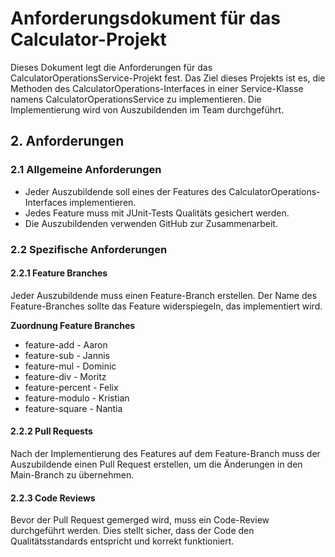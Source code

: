 # Anforderungsdokument für das Calculator-Projekt

Dieses Dokument legt die Anforderungen für das CalculatorOperationsService-Projekt fest. Das Ziel dieses Projekts ist
es, die Methoden des CalculatorOperations-Interfaces in einer Service-Klasse namens CalculatorOperationsService zu
implementieren. Die Implementierung wird von Auszubildenden im Team durchgeführt.

## 2. Anforderungen

### 2.1 Allgemeine Anforderungen

- Jeder Auszubildende soll eines der Features des CalculatorOperations-Interfaces implementieren.
- Jedes Feature muss mit JUnit-Tests Qualitäts gesichert werden.
- Die Auszubildenden verwenden GitHub zur Zusammenarbeit.

### 2.2 Spezifische Anforderungen

#### 2.2.1 Feature Branches

Jeder Auszubildende muss einen Feature-Branch erstellen. Der Name des Feature-Branches sollte das Feature widerspiegeln,
das implementiert wird.

__Zuordnung Feature Branches__
- feature-add - Aaron
- feature-sub - Jannis
- feature-mul - Dominic
- feature-div - Moritz
- feature-percent - Felix
- feature-modulo - Kristian
- feature-square - Nantia


#### 2.2.2 Pull Requests

Nach der Implementierung des Features auf dem Feature-Branch muss der Auszubildende einen Pull Request erstellen, um die
Änderungen in den Main-Branch zu übernehmen.

#### 2.2.3 Code Reviews

Bevor der Pull Request gemerged wird, muss ein Code-Review durchgeführt werden. Dies stellt sicher, dass der Code den
Qualitätsstandards entspricht und korrekt funktioniert.

